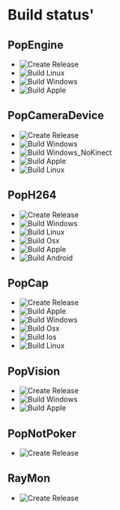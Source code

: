 Build status'
=======

PopEngine
---------------
- ![Create Release](https://github.com/NewChromantics/PopEngine/workflows/Create%20Release/badge.svg)
- ![Build Linux](https://github.com/NewChromantics/PopEngine/workflows/Build%20Linux/badge.svg)
- ![Build Windows](https://github.com/NewChromantics/PopEngine/workflows/Build%20Windows/badge.svg)
- ![Build Apple](https://github.com/NewChromantics/PopEngine/workflows/Build%20Apple/badge.svg)

PopCameraDevice
-------------
- ![Create Release](https://github.com/NewChromantics/PopCameraDevice/workflows/Create%20Release/badge.svg)
- ![Build Windows](https://github.com/NewChromantics/PopCameraDevice/workflows/Build%20Windows/badge.svg)
- ![Build Windows_NoKinect](https://github.com/NewChromantics/PopCameraDevice/workflows/Build%20Windows%20NoKinect/badge.svg)
- ![Build Apple](https://github.com/NewChromantics/PopCameraDevice/workflows/Build%20Apple/badge.svg)
- ![Build Linux](https://github.com/NewChromantics/PopH264/workflows/Build%20Linux/badge.svg)

PopH264
-------------
- ![Create Release](https://github.com/NewChromantics/PopH264/workflows/Create%20Release/badge.svg)
- ![Build Windows](https://github.com/NewChromantics/PopH264/workflows/Build%20Windows/badge.svg)
- ![Build Linux](https://github.com/NewChromantics/PopH264/workflows/Build%20Linux/badge.svg)
- ![Build Osx](https://github.com/NewChromantics/PopH264/workflows/Build%20Osx/badge.svg)
- ![Build Apple](https://github.com/NewChromantics/PopH264/workflows/Build%20Apple/badge.svg)
- ![Build Android](https://github.com/NewChromantics/PopH264/workflows/Build%20Android/badge.svg)

PopCap
-------------
- ![Create Release](https://github.com/NewChromantics/PopCap/workflows/Create%20Release/badge.svg)
- ![Build Apple](https://github.com/NewChromantics/PopCap/workflows/Build%20Apple/badge.svg)
- ![Build Windows](https://github.com/NewChromantics/PopCap/workflows/Build%20Windows/badge.svg)
- ![Build Osx](https://github.com/NewChromantics/PopCap/workflows/Build%20Osx/badge.svg)
- ![Build Ios](https://github.com/NewChromantics/PopCap/workflows/Build%20Ios/badge.svg)
- ![Build Linux](https://github.com/NewChromantics/PopCap/workflows/Build%20Linux/badge.svg)

PopVision
--------------
- ![Create Release](https://github.com/NewChromantics/PopVision/workflows/Create%20Release/badge.svg)
- ![Build Windows](https://github.com/NewChromantics/PopVision/workflows/Build%20Windows/badge.svg)
- ![Build Apple](https://github.com/NewChromantics/PopVision/workflows/Build%20Apple/badge.svg)

PopNotPoker
-------------
- ![Create Release](https://github.com/NewChromantics/PopNotPoker/workflows/Create%20Release/badge.svg)

RayMon
--------------
- ![Create Release](https://github.com/NewChromantics/HeizenRadar_RayMon/workflows/Create%20Release/badge.svg)
